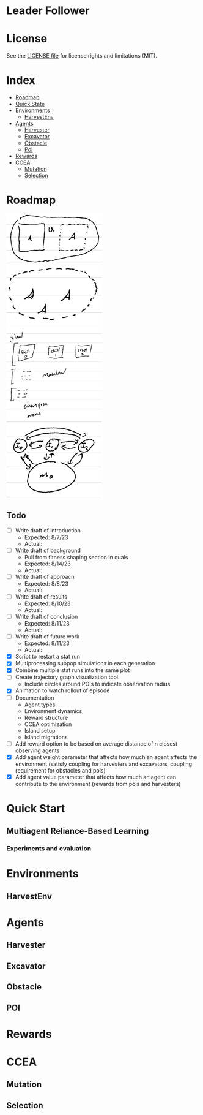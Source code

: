 Leader Follower
=====

# License

See the [LICENSE file](LICENSE) for license rights and limitations (MIT).

# Index

- [Roadmap](#roadmap)
- [Quick State](#quick-start)
- [Environments](#environments)
  - [HarvestEnv](#harvestenv)
- [Agents](#agents)
  - [Harvester](#harvester)
  - [Excavator](#excavator)
  - [Obstacle](#obstacle)
  - [PoI](#poi)
- [Rewards](#rewards)
- [CCEA](#ccea)
  - [Mutation](#mutation)
  - [Selection](#selection)

# Roadmap

<img src="resources/local_state.png" alt="simulator" width="250">
<br>
<img src="resources/global_state.png" alt="simulator" width="250">
<br>
<img src="resources/island_hierarchy.png" alt="simulator" width="250">
<br>
<img src="resources/island_migrations.png" alt="simulator" width="250">

## Todo

- [ ] Write draft of introduction
  - Expected: 8/7/23
  - Actual:
- [ ] Write draft of background
  - Pull from fitness shaping section in quals
  - Expected: 8/14/23
  - Actual:
- [ ] Write draft of approach
  - Expected: 8/8/23
  - Actual:
- [ ] Write draft of results
  - Expected: 8/10/23
  - Actual:
- [ ] Write draft of conclusion
  - Expected: 8/11/23
  - Actual:
- [ ] Write draft of future work
  - Expected: 8/11/23
  - Actual:
- [x] Script to restart a stat run
- [x] Multiprocessing subpop simulations in each generation
- [x] Combine multiple stat runs into the same plot
- [ ] Create trajectory graph visualization tool.
  - Include circles around POIs to indicate observation radius.
- [x] Animation to watch rollout of episode
- [ ] Documentation
  - Agent types
  - Environment dynamics
  - Reward structure
  - CCEA optimization
  - Island setup
  - Island migrations
- [ ] Add reward option to be based on average distance of n closest observing agents
- [x] Add agent weight parameter that affects how much an agent affects the environment (satisfy coupling for harvesters and excavators, coupling requirement for obstacles and pois)
- [x] Add agent value parameter that affects how much an agent can contribute to the environment (rewards from pois and harvesters)

# Quick Start

## Multiagent Reliance-Based Learning

[//]: # (introduce the actual task)

[//]: # (Consider a task where multiple agents must simultaneously observe a point of interest &#40;POI&#41; in order to receive any reward from the environment.There are multiple POIs scattered throughout the environment, some further awy than others. If a single POI requires three agents to observe it, then three agents would have to pick actions such that they are within the observation radius of the POI at the same time. The further the POI, the less likely a sequence of random actions from multiple agents, each with a different starting location, will bring them to a similar location. For two or three agents, this is unlikely. As this coupling requirement increases, this random coordination to receive any initial positive feedback becomes next to impossible.)

[//]: # ()
[//]: # (This work introduce multiagent leader-based learning as a method for addressing this necessity of agents having to randomly discover a set of coordinated behaviors for tightly coupled tasks requiring many agents. The method splits agents into two types: leaders and followers. Leaders take on the form of typical learning agents that take the state as input and produce an action as output at every time step. Followers have the same state and action spaces as the leaders, but instead they use a simple preset policy that causes them to move towards nearby agents while maintaining a minimal distance between each other.)

[//]: # ()
[//]: # (The key insight here is that the follower policy acts as a method of injecting domain knowledge about the task without fully specifying the behavior of the system. In a tightly coupled problem, multiple agents must work in close coordination to accomplish the task. The follower policy pushes some agents towards acting in a manner that is conducive to the agents working closely. Often, designers will shape the fitness functions to try and capture how well a task is performed, and it is this fitness shaping that is meant to drive the manifestation of a desired behavior. However, simple policies themselves can also serve as an effective means of guiding systems of agents to coordinate in complex manners.)

### Experiments and evaluation

# Environments
## HarvestEnv
# Agents
## Harvester
## Excavator
## Obstacle
## POI
# Rewards
# CCEA
## Mutation
## Selection
